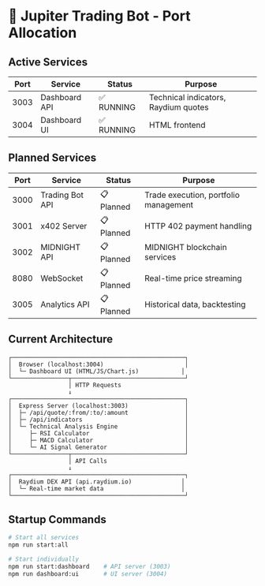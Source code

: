 # 🌊 Jupiter Trading Bot - Port Allocation

## Active Services

| Port | Service | Status | Purpose |
|------|---------|--------|---------|
| 3003 | Dashboard API | ✅ RUNNING | Technical indicators, Raydium quotes |
| 3004 | Dashboard UI | ✅ RUNNING | HTML frontend |

## Planned Services

| Port | Service | Status | Purpose |
|------|---------|--------|---------|
| 3000 | Trading Bot API | 📋 Planned | Trade execution, portfolio management |
| 3001 | x402 Server | 📋 Planned | HTTP 402 payment handling |
| 3002 | MIDNIGHT API | 📋 Planned | MIDNIGHT blockchain services |
| 8080 | WebSocket | 📋 Planned | Real-time price streaming |
| 3005 | Analytics API | 📋 Planned | Historical data, backtesting |

## Current Architecture
```
┌─────────────────────────────────────────────────┐
│  Browser (localhost:3004)                       │
│  └─ Dashboard UI (HTML/JS/Chart.js)            │
└────────────────┬────────────────────────────────┘
                 │ HTTP Requests
                 ↓
┌─────────────────────────────────────────────────┐
│  Express Server (localhost:3003)                │
│  ├─ /api/quote/:from/:to/:amount                │
│  ├─ /api/indicators                             │
│  └─ Technical Analysis Engine                   │
│     ├─ RSI Calculator                           │
│     ├─ MACD Calculator                          │
│     └─ AI Signal Generator                      │
└────────────────┬────────────────────────────────┘
                 │ API Calls
                 ↓
┌─────────────────────────────────────────────────┐
│  Raydium DEX API (api.raydium.io)              │
│  └─ Real-time market data                      │
└─────────────────────────────────────────────────┘
```

## Startup Commands
```bash
# Start all services
npm run start:all

# Start individually
npm run start:dashboard    # API server (3003)
npm run dashboard:ui       # UI server (3004)
```
